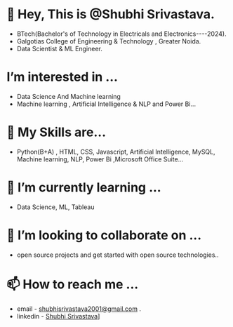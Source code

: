 # 👋 Hey, This is @Shubhi Srivastava. 
 -  BTech(Bachelor's of Technology in Electricals and Electronics----2024).
 - Galgotias College of Engineering & Technology , Greater Noida.
 - Data Scientist & ML Engineer.
#  I’m interested in ... 
 - Data Science And Machine learning  
 - Machine learning , Artificial Intelligence & NLP and Power Bi...
# 🌱 My Skills are...
- Python(B+A) , HTML, CSS, Javascript, Artificial Intelligence, MySQL, Machine learning, NLP, Power Bi ,Microsoft Office Suite...
# 🌱 I’m currently learning ... 
 - Data Science, ML, Tableau 
# 💞️ I’m looking to collaborate on ... 
 - open source projects and get started with open source technologies..
# 📫 How to reach me ... 
 - email - shubhisrivastava2001@gmail.com .
 - linkedin - [Shubhi Srivastava]([https://www.linkedin.com/in/shubhi-srivastava-57b505214/)]

